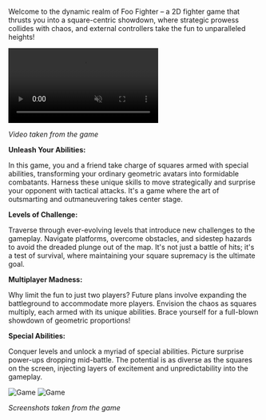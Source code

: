 Welcome to the dynamic realm of Foo Fighter – a 2D fighter game that thrusts you into a square-centric showdown, where strategic prowess collides with chaos, and external controllers take the fun to unparalleled heights!

<video autoplay loop muted>
  <source src="assets/posts/2016-06-23-foo-fighter/1.mp4" type="video/mp4">
</video>

*Video taken from the game*

**Unleash Your Abilities:**

In this game, you and a friend take charge of squares armed with special abilities, transforming your ordinary geometric avatars into formidable combatants. Harness these unique skills to move strategically and surprise your opponent with tactical attacks. It's a game where the art of outsmarting and outmaneuvering takes center stage.

**Levels of Challenge:**

Traverse through ever-evolving levels that introduce new challenges to the gameplay. Navigate platforms, overcome obstacles, and sidestep hazards to avoid the dreaded plunge out of the map. It's not just a battle of hits; it's a test of survival, where maintaining your square supremacy is the ultimate goal.

**Multiplayer Madness:**

Why limit the fun to just two players? Future plans involve expanding the battleground to accommodate more players. Envision the chaos as squares multiply, each armed with its unique abilities. Brace yourself for a full-blown showdown of geometric proportions!

**Special Abilities:**

Conquer levels and unlock a myriad of special abilities. Picture surprise power-ups dropping mid-battle. The potential is as diverse as the squares on the screen, injecting layers of excitement and unpredictability into the gameplay.


<img src="assets/posts/2016-06-23-foo-fighter/1.webp" alt="Game" title="Game" />
<img src="assets/posts/2016-06-23-foo-fighter/2.webp" alt="Game" title="Game" />

*Screenshots taken from the game*
